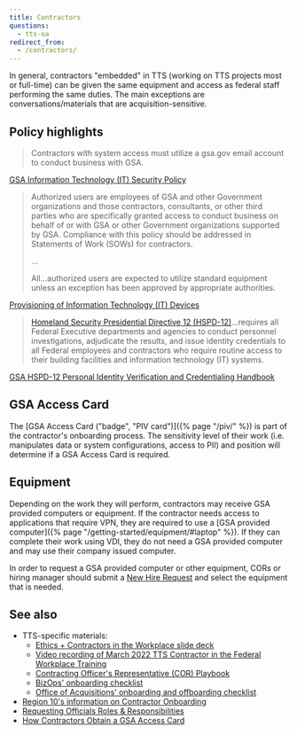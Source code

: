 ```yaml
---
title: Contractors
questions:
  - tts-oa
redirect_from:
  - /contractors/
---
```


In general, contractors "embedded" in TTS (working on TTS projects most or
full-time) can be given the same equipment and access as federal staff
performing the same duties. The main exceptions are conversations/materials that
are acquisition-sensitive.

## Policy highlights

> Contractors with system access must utilize a gsa.gov email account to conduct
> business with GSA.

[GSA Information Technology (IT) Security Policy](https://www.gsa.gov/cdnstatic/CIO_2100.1J_CHGE_1_GSA_Information_Technology_%28IT%29_Security_Policy_%28Posted_Version_4-28-2016%29.pdf#page=65)

> Authorized users are employees of GSA and other Government organizations and
> those contractors, consultants, or other third parties who are specifically
> granted access to conduct business on behalf of or with GSA or other
> Government organizations supported by GSA. Compliance with this policy should
> be addressed in Statements of Work (SOWs) for contractors.
>
> …
>
> All…authorized users are expected to utilize standard equipment unless an
> exception has been approved by appropriate authorities.

[Provisioning of Information Technology (IT) Devices](<https://www.gsa.gov/directive/provisioning-of-information-technology-(it)-devices>)

> [Homeland Security Presidential Directive 12 (HSPD-12)](https://www.dhs.gov/homeland-security-presidential-directive-12)…requires
> all Federal Executive departments and agencies to conduct personnel
> investigations, adjudicate the results, and issue identity credentials to all
> Federal employees and contractors who require routine access to their building
> facilities and information technology (IT) systems.

[GSA HSPD-12 Personal Identity Verification and Credentialing Handbook](https://www.gsa.gov/cdnstatic/CIO_P_2181.1_Homeland_Security_Presidential_Directive-12_Personal_Identity_Verification_and_Credentialing_-_10-20-08%29_%28Revised_10-5-2015%29.pdf#page=5)

## GSA Access Card

The [GSA Access Card ("badge", "PIV card")]({% page "/piv/" %}) is part of the
contractor's onboarding process. The sensitivity level of their work (i.e.
manipulates data or system configurations, access to PII) and position will
determine if a GSA Access Card is required.

## Equipment

Depending on the work they will perform, contractors may receive GSA provided
computers or equipment. If the contractor needs access to applications that
require VPN, they are required to use a [GSA provided
computer]({% page "/getting-started/equipment/#laptop" %}). If they can complete
their work using VDI, they do not need a GSA provided computer and may use their
company issued computer.

In order to request a GSA provided computer or other equipment, CORs or hiring
manager should submit a
[New Hire Request](https://gsa.servicenowservices.com/sp?id=sc_cat_item_guide&sys_id=e671d1cbf8d8f000ce3de67bda527188&sysparm_category=3b29165b7cec0100a6e757fe35f45f6c)
and select the equipment that is needed.

## See also

- TTS-specific materials:
  - [Ethics + Contractors in the Workplace slide deck](https://docs.google.com/presentation/d/1X74B0ZX0yrFxY1ywmC4_EvcZiEQi_97uZ1FUcJPcBUU/edit#slide=id.gf0514cfed4_7_0)
  - [Video recording of March 2022 TTS Contractor in the Federal Workplace Training](https://drive.google.com/file/d/1qNkbmo1G4fbdirF6N26kakrWRV0I9z-n/view?ts=622a73da)
  - [Contracting Officer's Representative (COR) Playbook](https://docs.google.com/document/d/14xOFvIGwlG0Gbd52o1D4AyJ52RqzHpX91nfEYJKu5qQ/edit)
  - [BizOps' onboarding checklist](https://docs.google.com/spreadsheets/d/1w0WSTUT0l7q19mAI6c2QCIpCFs0Cei4eukaiiRBTbRA/edit#gid=710529923)
  - [Office of Acquisitions' onboarding and offboarding checklist](https://docs.google.com/spreadsheets/d/1-RHrM2K-oupQ-wdQp5dhU6M1UtbiM2fj9kY3fGikQSg/edit#gid=0)
- [Region 10's information on Contractor Onboarding](https://insite.gsa.gov/locations/region-10/about-us/regional-staff-offices/office-of-mission-assurance-oma/contractor-hspd12-processing/contractor-onboarding-oma-r10)
- [Requesting Officials Roles & Responsibilities](https://insite.gsa.gov/employee-resources/safety-and-security/background-investigation-access-card-process/requesting-officials-roles-responsibilities)
- [How Contractors Obtain a GSA Access Card](https://www.gsa.gov/technology/government-it-initiatives/identity-credentials-and-access-manage/how-contractors-obtain-a-gsa-access-card)
